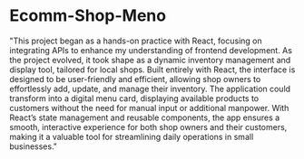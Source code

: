 <h1>Ecomm-Shop-Meno</h1>


"This project began as a hands-on practice with React, focusing on integrating APIs to enhance my understanding of frontend development. As the project evolved, it took shape as a dynamic inventory management and display tool, tailored for local shops. Built entirely with React, the interface is designed to be user-friendly and efficient, allowing shop owners to effortlessly add, update, and manage their inventory. The application could transform into a digital menu card, displaying available products to customers without the need for manual input or additional manpower. With React’s state management and reusable components, the app ensures a smooth, interactive experience for both shop owners and their customers, making it a valuable tool for streamlining daily operations in small businesses."

